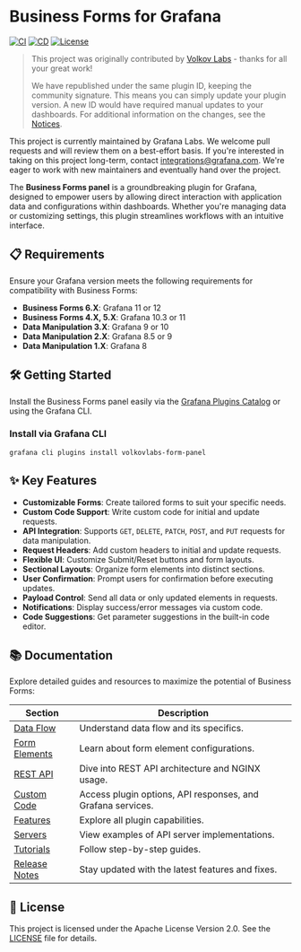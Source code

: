 # Business Forms for Grafana
[![CI](https://github.com/grafana/business-charts/actions/workflows/push.yml/badge.svg)](https://github.com/grafana/business-charts/actions/workflows/push.yml)
[![CD](https://github.com/grafana/business-charts/actions/workflows/publish.yml/badge.svg)](https://github.com/grafana/business-charts/actions/workflows/publish.yml)
[![License](https://img.shields.io/github/license/grafana/business-charts)](LICENSE)

>This project was originally contributed by [Volkov Labs](https://github.com/volkovlabs/business-charts) - thanks for all your great work!
>
>We have republished under the same plugin ID, keeping the community signature. This means you can simply update your plugin version. A new ID would have required manual updates to your dashboards. For additional information on the changes, see the [Notices](NOTICES).

This project is currently maintained by Grafana Labs. We welcome pull requests and will review them on a best-effort basis. If you're interested in taking on this project long-term, contact [integrations@grafana.com](mailto:integrations@grafana.com). We're eager to work with new maintainers and eventually hand over the project.

The **Business Forms panel** is a groundbreaking plugin for Grafana, designed to empower users by allowing direct interaction with application data and configurations within dashboards. Whether you're managing data or customizing settings, this plugin streamlines workflows with an intuitive interface.

## 📋 Requirements

Ensure your Grafana version meets the following requirements for compatibility with Business Forms:

- **Business Forms 6.X**: Grafana 11 or 12
- **Business Forms 4.X, 5.X**: Grafana 10.3 or 11
- **Data Manipulation 3.X**: Grafana 9 or 10
- **Data Manipulation 2.X**: Grafana 8.5 or 9
- **Data Manipulation 1.X**: Grafana 8

## 🛠️ Getting Started

Install the Business Forms panel easily via the [Grafana Plugins Catalog](https://grafana.com/grafana/plugins/volkovlabs-form-panel/) or using the Grafana CLI.

### Install via Grafana CLI

```bash
grafana cli plugins install volkovlabs-form-panel
```

## ✨ Key Features

- **Customizable Forms**: Create tailored forms to suit your specific needs.
- **Custom Code Support**: Write custom code for initial and update requests.
- **API Integration**: Supports `GET`, `DELETE`, `PATCH`, `POST`, and `PUT` requests for data manipulation.
- **Request Headers**: Add custom headers to initial and update requests.
- **Flexible UI**: Customize Submit/Reset buttons and form layouts.
- **Sectional Layouts**: Organize form elements into distinct sections.
- **User Confirmation**: Prompt users for confirmation before executing updates.
- **Payload Control**: Send all data or only updated elements in requests.
- **Notifications**: Display success/error messages via custom code.
- **Code Suggestions**: Get parameter suggestions in the built-in code editor.

## 📚 Documentation

Explore detailed guides and resources to maximize the potential of Business Forms:

| Section                                                                      | Description                                                 |
| ---------------------------------------------------------------------------- | ----------------------------------------------------------- |
| [Data Flow](https://volkovlabs.io/plugins/business-forms/data-flow/)         | Understand data flow and its specifics.                     |
| [Form Elements](https://volkovlabs.io/plugins/business-forms/form-elements/) | Learn about form element configurations.                    |
| [REST API](https://volkovlabs.io/plugins/business-forms/architecture/)       | Dive into REST API architecture and NGINX usage.            |
| [Custom Code](https://volkovlabs.io/plugins/business-forms/code/)            | Access plugin options, API responses, and Grafana services. |
| [Features](https://volkovlabs.io/plugins/business-forms/features/)           | Explore all plugin capabilities.                            |
| [Servers](https://volkovlabs.io/plugins/business-forms/servers/)             | View examples of API server implementations.                |
| [Tutorials](https://volkovlabs.io/plugins/business-forms/tutorials/)         | Follow step-by-step guides.                                 |
| [Release Notes](https://volkovlabs.io/plugins/business-forms/release/)       | Stay updated with the latest features and fixes.            |

## 📜 License

This project is licensed under the Apache License Version 2.0. See the [LICENSE](https://github.com/volkovlabs/business-forms/blob/main/LICENSE) file for details.
